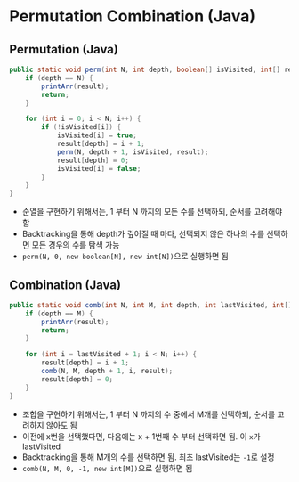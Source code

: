 # Permutation Combination (Java)

## Permutation (Java)

```Java
public static void perm(int N, int depth, boolean[] isVisited, int[] result) {
    if (depth == N) {
        printArr(result);
        return;
    }

    for (int i = 0; i < N; i++) {
        if (!isVisited[i]) {
            isVisited[i] = true;
            result[depth] = i + 1;
            perm(N, depth + 1, isVisited, result);
            result[depth] = 0;
            isVisited[i] = false;
        }
    }
}
```

- 순열을 구현하기 위해서는, 1 부터 N 까지의 모든 수를 선택하되, 순서를 고려해야 함
- Backtracking을 통해 depth가 깊어질 때 마다, 선택되지 않은 하나의 수를 선택하면 모든 경우의 수를 탐색 가능
- `perm(N, 0, new boolean[N], new int[N])`으로 실행하면 됨

## Combination (Java)

```Java
public static void comb(int N, int M, int depth, int lastVisited, int[] result) {
    if (depth == M) {
        printArr(result);
        return;
    }

    for (int i = lastVisited + 1; i < N; i++) {
        result[depth] = i + 1;
        comb(N, M, depth + 1, i, result);
        result[depth] = 0;
    }
}
```

- 조합을 구현하기 위해서는, 1 부터 N 까지의 수 중에서 M개를 선택하되, 순서를 고려하지 않아도 됨
- 이전에 x번을 선택했다면, 다음에는 x + 1번째 수 부터 선택하면 됨. 이 `x`가 lastVisited
- Backtracking을 통해 M개의 수를 선택하면 됨. 최초 lastVisited는 `-1`로 설정
- `comb(N, M, 0, -1, new int[M])`으로 실행하면 됨
